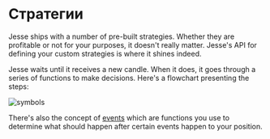 # Стратегии

Jesse ships with a number of pre-built strategies. Whether they are profitable or not for your purposes, it doesn't really matter. Jesse's API for defining your custom strategies is where it shines indeed.

Jesse waits until it receives a new candle. When it does, it goes through a series of functions to make decisions. Here's a flowchart presenting the steps:

![symbols](../../docs/imgs/strategy-diagram.png)

There's also the concept of [events](./events.html) which are functions you use to determine what should happen after certain events happen to your position.  
